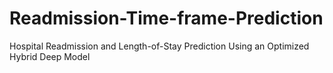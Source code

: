 # Readmission-Time-frame-Prediction
Hospital Readmission and Length-of-Stay Prediction Using an Optimized Hybrid Deep Model
